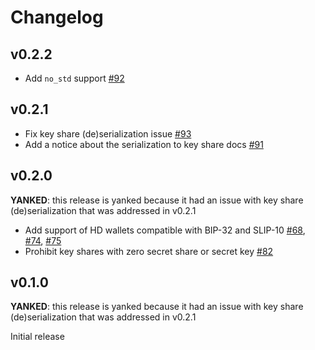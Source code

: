 # Changelog

## v0.2.2
* Add `no_std` support [#92]

[#92]: https://github.com/dfns/cggmp21/pull/92

## v0.2.1
* Fix key share (de)serialization issue [#93]
* Add a notice about the serialization to key share docs [#91]

[#91]: https://github.com/dfns/cggmp21/pull/91
[#93]: https://github.com/dfns/cggmp21/pull/93

## v0.2.0
**YANKED**: this release is yanked because it had an issue with key share (de)serialization
that was addressed in v0.2.1

* Add support of HD wallets compatible with BIP-32 and SLIP-10 [#68],
  [#74], [#75]
* Prohibit key shares with zero secret share or secret key [#82]

[#68]: https://github.com/dfns/cggmp21/pull/68
[#74]: https://github.com/dfns/cggmp21/pull/74
[#75]: https://github.com/dfns/cggmp21/pull/75
[#82]: https://github.com/dfns/cggmp21/pull/82

## v0.1.0
**YANKED**: this release is yanked because it had an issue with key share (de)serialization
that was addressed in v0.2.1

Initial release
